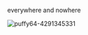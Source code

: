 everywhere and nowhere

![puffy64-4291345331](https://github.com/user-attachments/assets/8c978687-9efd-4457-ba01-70e54ade3d92)
